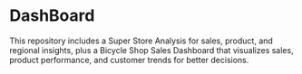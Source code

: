 # DashBoard
This repository includes a Super Store Analysis for sales, product, and regional insights, plus a Bicycle Shop Sales Dashboard that visualizes sales, product performance, and customer trends for better decisions.
